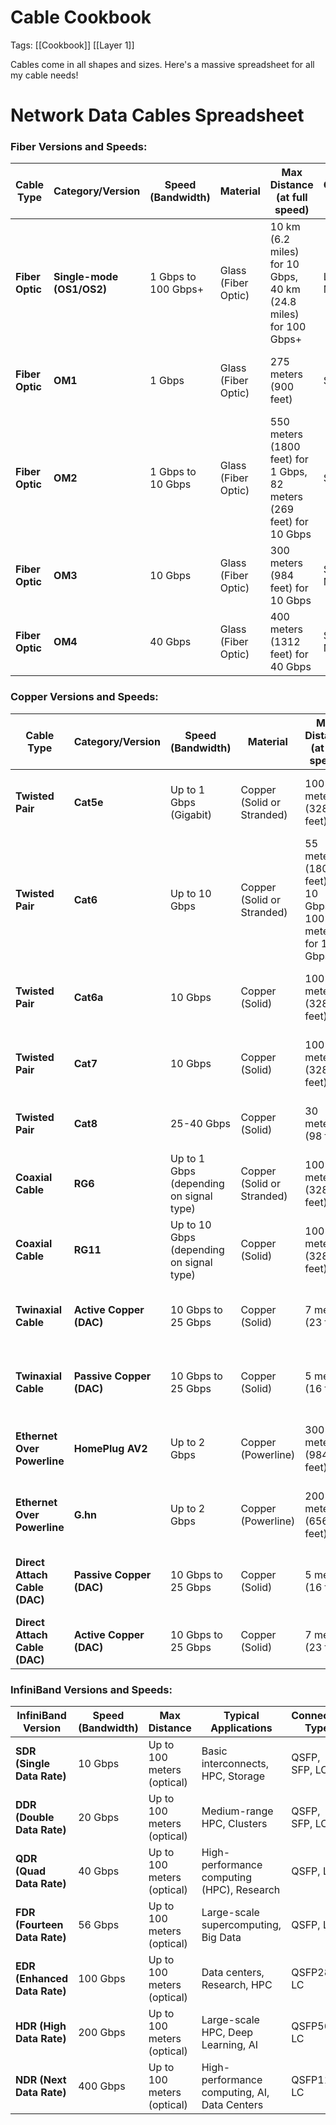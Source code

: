 # Cable Cookbook
Tags: [[Cookbook]] [[Layer 1]]

Cables come in all shapes and sizes. Here's a massive spreadsheet for all my cable needs!
# **Network Data Cables Spreadsheet**

### Fiber Versions and Speeds:

| **Cable Type**  | **Category/Version**      | **Speed (Bandwidth)** | **Material**        | **Max Distance (at full speed)**                                    | **Connector Type** | **Cable Shielding**        | **Use Case**                        | **Typical Applications**                       | **Cost (Approx.)** |
| --------------- | ------------------------- | --------------------- | ------------------- | ------------------------------------------------------------------- | ------------------ | -------------------------- | ----------------------------------- | ---------------------------------------------- | ------------------ |
| **Fiber Optic** | **Single-mode (OS1/OS2)** | 1 Gbps to 100 Gbps+   | Glass (Fiber Optic) | 10 km (6.2 miles) for 10 Gbps, 40 km (24.8 miles) for 100 Gbps+     | LC, SC, MTP/MPO    | No shielding (Light-based) | Long-Distance Networking            | Internet Backbone, Large Data Networks         | Very High ($$$$)   |
| **Fiber Optic** | **OM1**                   | 1 Gbps                | Glass (Fiber Optic) | 275 meters (900 feet)                                               | SC, LC             | No Shielding (Light-based) | Short to Medium-Distance Networking | Basic data center connections, Campus networks | Low-Medium ($$)    |
| **Fiber Optic** | **OM2**                   | 1 Gbps to 10 Gbps     | Glass (Fiber Optic) | 550 meters (1800 feet) for 1 Gbps, 82 meters (269 feet) for 10 Gbps | SC, LC             | No Shielding (Light-based) | Short to Medium-Distance Networking | Educational, Enterprise Networking             | Low-Medium ($$)    |
| **Fiber Optic** | **OM3**                   | 10 Gbps               | Glass (Fiber Optic) | 300 meters (984 feet) for 10 Gbps                                   | SC, LC, MTP/MPO    | No Shielding (Light-based) | Medium-Distance Networking          | Data centers, Campus networks                  | Medium ($$)        |
| **Fiber Optic** | **OM4**                   | 40 Gbps               | Glass (Fiber Optic) | 400 meters (1312 feet) for 40 Gbps                                  | SC, LC, MTP/MPO    | No Shielding (Light-based) | Long-Distance Networking            | High-performance enterprise networks           | Medium-High ($$$)  |


### Copper Versions and Speeds:
| **Cable Type**                | **Category/Version**     | **Speed (Bandwidth)**                    | **Material**               | **Max Distance (at full speed)**                        | **Connector Type**                 | **Cable Shielding**       | **Use Case**                          | **Typical Applications**                            | **Cost (Approx.)** |
| ----------------------------- | ------------------------ | ---------------------------------------- | -------------------------- | ------------------------------------------------------- | ---------------------------------- | ------------------------- | ------------------------------------- | --------------------------------------------------- | ------------------ |
| **Twisted Pair**              | **Cat5e**                | Up to 1 Gbps (Gigabit)                   | Copper (Solid or Stranded) | 100 meters (328 feet)                                   | RJ45                               | U/UTP (Unshielded)        | Basic Networking                      | Home networking, Small Office, Ethernet connections | Low ($)            |
| **Twisted Pair**              | **Cat6**                 | Up to 10 Gbps                            | Copper (Solid or Stranded) | 55 meters (180 feet) for 10 Gbps, 100 meters for 1 Gbps | RJ45                               | U/UTP or F/UTP (Foiled)   | Standard Networking                   | Ethernet, Video Streaming, Gaming                   | Medium ($$)        |
| **Twisted Pair**              | **Cat6a**                | 10 Gbps                                  | Copper (Solid)             | 100 meters (328 feet)                                   | RJ45                               | F/UTP or S/FTP (Shielded) | High-Speed Networking                 | Data Centers, High-performance Networking           | High ($$$)         |
| **Twisted Pair**              | **Cat7**                 | 10 Gbps                                  | Copper (Solid)             | 100 meters (328 feet)                                   | GG45 or RJ45                       | S/FTP (Shielded Foiled)   | High-End Networking                   | Large enterprises, Video over IP, Data Centers      | High ($$$)         |
| **Twisted Pair**              | **Cat8**                 | 25-40 Gbps                               | Copper (Solid)             | 30 meters (98 feet)                                     | RJ45 or TERA                       | S/FTP (Shielded Foiled)   | Ultra-High-Speed Networking           | Data Centers, Server Farms                          | Very High ($$$$)   |
| **Coaxial Cable**             | **RG6**                  | Up to 1 Gbps (depending on signal type)  | Copper (Solid or Stranded) | 100 meters (328 feet)                                   | F-type or BNC                      | Shielded (Foil + Braided) | Cable TV, Internet                    | Video/TV Signals, Broadband Internet                | Low ($)            |
| **Coaxial Cable**             | **RG11**                 | Up to 10 Gbps (depending on signal type) | Copper (Solid)             | 100 meters (328 feet)                                   | F-type or BNC                      | Shielded (Foil + Braided) | Higher-Performance Broadband          | Longer distances for internet, TV                   | Medium ($$)        |
| **Twinaxial Cable**           | **Active Copper (DAC)**  | 10 Gbps to 25 Gbps                       | Copper (Solid)             | 7 meters (23 feet)                                      | SFP+ (Small Form-factor Pluggable) | Shielded (Foil)           | High-speed Data Center Interconnects  | Short-range Data Center connections                 | High ($$$)         |
| **Twinaxial Cable**           | **Passive Copper (DAC)** | 10 Gbps to 25 Gbps                       | Copper (Solid)             | 5 meters (16 feet)                                      | SFP+ (Small Form-factor Pluggable) | Shielded (Foil)           | Short-range Networking                | Data centers, Inter-switch connections              | Medium-High ($$$)  |
| **Ethernet Over Powerline**   | **HomePlug AV2**         | Up to 2 Gbps                             | Copper (Powerline)         | 300 meters (984 feet)                                   | Power Outlet                       | No Shielding              | Home and Office Networking            | Home internet extension via electrical outlets      | Medium ($$)        |
| **Ethernet Over Powerline**   | **G.hn**                 | Up to 2 Gbps                             | Copper (Powerline)         | 200 meters (656 feet)                                   | Power Outlet                       | No Shielding              | Home and Office Networking            | Home internet extension via electrical outlets      | Medium ($$)        |
| **Direct Attach Cable (DAC)** | **Passive Copper (DAC)** | 10 Gbps to 25 Gbps                       | Copper (Solid)             | 5 meters (16 feet)                                      | SFP+, QSFP+                        | Shielded (Foil)           | Short-range, High-density connections | Server-to-switch connections, Top-of-rack (TOR)     | Medium ($$)        |
| **Direct Attach Cable (DAC)** | **Active Copper (DAC)**  | 10 Gbps to 25 Gbps                       | Copper (Solid)             | 7 meters (23 feet)                                      | SFP+, QSFP+                        | Shielded (Foil)           | Active high-speed connections         | Server-to-server, server-to-switch                  | High ($$$)         |
### InfiniBand Versions and Speeds:

| **InfiniBand Version**       | **Speed (Bandwidth)** | **Max Distance**           | **Typical Applications**                     | **Connector Type** |
| ---------------------------- | --------------------- | -------------------------- | -------------------------------------------- | ------------------ |
| **SDR (Single Data Rate)**   | 10 Gbps               | Up to 100 meters (optical) | Basic interconnects, HPC, Storage            | QSFP, SFP, LC      |
| **DDR (Double Data Rate)**   | 20 Gbps               | Up to 100 meters (optical) | Medium-range HPC, Clusters                   | QSFP, SFP, LC      |
| **QDR (Quad Data Rate)**     | 40 Gbps               | Up to 100 meters (optical) | High-performance computing (HPC), Research   | QSFP, LC           |
| **FDR (Fourteen Data Rate)** | 56 Gbps               | Up to 100 meters (optical) | Large-scale supercomputing, Big Data         | QSFP, LC           |
| **EDR (Enhanced Data Rate)** | 100 Gbps              | Up to 100 meters (optical) | Data centers, Research, HPC                  | QSFP28, LC         |
| **HDR (High Data Rate)**     | 200 Gbps              | Up to 100 meters (optical) | Large-scale HPC, Deep Learning, AI           | QSFP56, LC         |
| **NDR (Next Data Rate)**     | 400 Gbps              | Up to 100 meters (optical) | High-performance computing, AI, Data Centers | QSFP112, LC        |